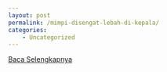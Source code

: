 ```yaml
---
layout: post
permalink: /mimpi-disengat-lebah-di-kepala/
categories:
    - Uncategorized
---
```


[Baca Selengkapnya](/10)